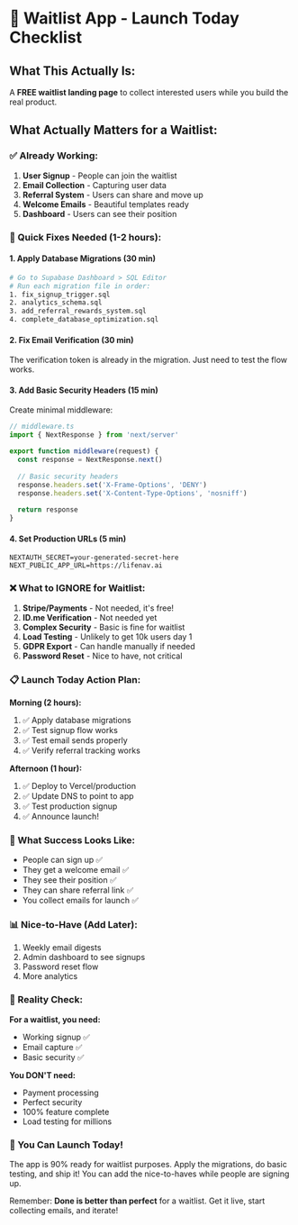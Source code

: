# 🚀 Waitlist App - Launch Today Checklist

## What This Actually Is:
A **FREE waitlist landing page** to collect interested users while you build the real product.

## What Actually Matters for a Waitlist:

### ✅ Already Working:
1. **User Signup** - People can join the waitlist
2. **Email Collection** - Capturing user data
3. **Referral System** - Users can share and move up
4. **Welcome Emails** - Beautiful templates ready
5. **Dashboard** - Users can see their position

### 🔧 Quick Fixes Needed (1-2 hours):

#### 1. Apply Database Migrations (30 min)
```bash
# Go to Supabase Dashboard > SQL Editor
# Run each migration file in order:
1. fix_signup_trigger.sql
2. analytics_schema.sql  
3. add_referral_rewards_system.sql
4. complete_database_optimization.sql
```

#### 2. Fix Email Verification (30 min)
The verification token is already in the migration. Just need to test the flow works.

#### 3. Add Basic Security Headers (15 min)
Create minimal middleware:
```typescript
// middleware.ts
import { NextResponse } from 'next/server'

export function middleware(request) {
  const response = NextResponse.next()
  
  // Basic security headers
  response.headers.set('X-Frame-Options', 'DENY')
  response.headers.set('X-Content-Type-Options', 'nosniff')
  
  return response
}
```

#### 4. Set Production URLs (5 min)
```env
NEXTAUTH_SECRET=your-generated-secret-here
NEXT_PUBLIC_APP_URL=https://lifenav.ai
```

### ❌ What to IGNORE for Waitlist:

1. **Stripe/Payments** - Not needed, it's free!
2. **ID.me Verification** - Not needed yet
3. **Complex Security** - Basic is fine for waitlist
4. **Load Testing** - Unlikely to get 10k users day 1
5. **GDPR Export** - Can handle manually if needed
6. **Password Reset** - Nice to have, not critical

### 📋 Launch Today Action Plan:

**Morning (2 hours):**
1. ✅ Apply database migrations
2. ✅ Test signup flow works
3. ✅ Test email sends properly
4. ✅ Verify referral tracking works

**Afternoon (1 hour):**
1. ✅ Deploy to Vercel/production
2. ✅ Update DNS to point to app
3. ✅ Test production signup
4. ✅ Announce launch!

### 🎯 What Success Looks Like:

- People can sign up ✅
- They get a welcome email ✅
- They see their position ✅
- They can share referral link ✅
- You collect emails for launch ✅

### 📊 Nice-to-Have (Add Later):

1. Weekly email digests
2. Admin dashboard to see signups
3. Password reset flow
4. More analytics

### 🚦 Reality Check:

**For a waitlist, you need:**
- Working signup ✅
- Email capture ✅
- Basic security ✅

**You DON'T need:**
- Payment processing
- Perfect security
- 100% feature complete
- Load testing for millions

### 🎉 You Can Launch Today!

The app is 90% ready for waitlist purposes. Apply the migrations, do basic testing, and ship it! You can add the nice-to-haves while people are signing up.

Remember: **Done is better than perfect** for a waitlist. Get it live, start collecting emails, and iterate!